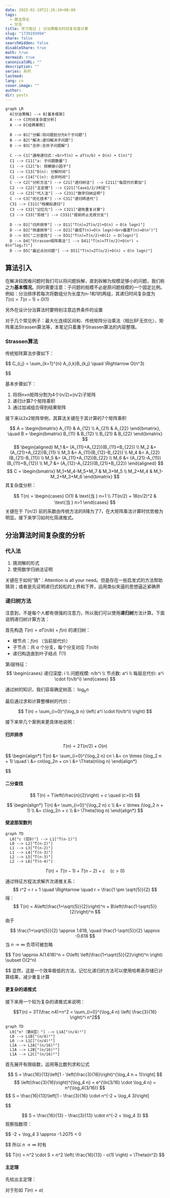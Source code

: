 ```yaml
---
date: 2025-02-10T21:26:34+08:00
tags:
  - 算法导论
  - 分治
title: 学习笔记 | 分治策略与时间复杂度计算
slug: "1739193994"
share: false
searchHidden: false
disableShare: true
math: true
mermaid: true
canonicalURL: ""
description: ""
series: 系列
lastmod: 
lang: cn
cover.image: ""
author: 
dir: posts
---
```

```mermaid
graph LR
  A[分治策略] --> B[基本框架]
  A --> C[时间复杂度分析]
  A --> D[经典案例]

  B --> B1["分解:将问题划分为k个子问题"]
  B --> B2["解决:递归解决子问题"]
  B --> B3["合并:合并子问题解"]

  C --> C1["通用递归式：<br>T(n) = aT(n/b) + D(n) + C(n)"]
  C1 --> C11["a: 子问题数量"]
  C1 --> C12["b: 规模缩小因子"]
  C1 --> C13["D(n): 分解时间"]
  C1 --> C14["C(n): 合并时间"]
  C --> C2["分析方法"] --> C21["递归树法"] --> C211["每层代价累加"]
  C2 --> C22["主定理"] --> C221["Case1/2/3判定"] 
  C2 --> C23["代入法"] --> C231["数学归纳证明"]
  C --> C3["优化技术"] --> C31["递归转迭代"]
  C31 --> C311["栈模拟递归"]
  C3 --> C32["记忆化"] --> C321["避免重复计算"]
  C3 --> C33["剪枝"] --> C331["提前终止无效分支"]

  D --> D1["归并排序"] --> D11["T(n)=2T(n/2)+O(n) → O(n logn)"]
  D --> D2["快速排序"] --> D21["最佳T(n)=O(n logn)<br>最差T(n)=O(n²)"]
  D --> D3["二分查找"] --> D31["T(n)=T(n/2)+O(1) → O(logn)"]
  D --> D4["Strassen矩阵乘法"] --> D41["T(n)=7T(n/2)+O(n²) → O(n^log₂7)"]
  D --> D5["最近点对问题"] --> D51["T(n)=2T(n/2)+O(n) → O(n logn)"]
```
## 算法引入

在解决较困难问题时我们可以将问题拆解，直到拆解为规模足够小的问题，我们称之为**基本情况**。同时需要注意：子问题的规模不必是原问题规模的一个固定比例。例如：分治排序若每次将数组分为长度为n-1和1的两组，其递归时间复杂度为 $T(n) = T(n-1) + O(1)$

另外在设计分治算法时要特别注意边界条件的设置

对于几个常见例子：最大化连续区间和、传统矩阵分治乘法（相比BF无优化）、矩阵乘法Strassen算法等，本笔记只着重于Strassen算法的内容整理。

### Strassen算法

传统矩阵算法步骤如下：

$$
C_{i,j} = \sum_{k=1}^{n} A_{i,k}B_{k,j} \quad \Rightarrow O(n^3)

$$

基本步骤如下：

1. 将将n×n矩阵分割为4个(n/2)×(n/2)子矩阵
2. 递归计算7个矩阵乘积
3. 通过加减组合得到结果矩阵

接下来以2x2矩阵举例，其算法关键在于其计算的7个矩阵乘积

$$
A = \begin{bmatrix}
A_{11} & A_{12} \\
A_{21} & A_{22}
\end{bmatrix}, \quad
B = \begin{bmatrix}
B_{11} & B_{12} \\
B_{21} & B_{22}
\end{bmatrix} 
$$
$$
\begin{aligned}
M_1 &= (A_{11}+A_{22})(B_{11}+B_{22}) \\
M_2 &= (A_{21}+A_{22})B_{11} \\
M_3 &= A_{11}(B_{12}-B_{22}) \\
M_4 &= A_{22}(B_{21}-B_{11}) \\
M_5 &= (A_{11}+A_{12})B_{22} \\
M_6 &= (A_{21}-A_{11})(B_{11}+B_{12}) \\
M_7 &= (A_{12}-A_{22})(B_{21}+B_{22})
\end{aligned}
$$
$$
C = \begin{bmatrix} M_1+M_4-M_5+M_7 & M_3+M_5 \\ M_2+M_4 & M_1-M_2+M_3+M_6 \end{bmatrix}
$$
其复杂度分析：

$$
T(n) = \begin{cases} O(1) & \text{当 } n=1 \\ 7T(n/2) + 18(n/2)^2 & \text{当 } n>1 \end{cases}
$$
关键在于 $T(n/2)$ 前的系数由传统方法的8降为了7，在大矩阵乘法计算时优势极为明显。接下来学习如何化简递推式。

## 分治算法时间复杂度的分析

### 代入法

1. 猜测解的形式
2. 使用数学归纳法证明

关键在于如何“猜”：Attention is all your need。但是存在一些启发式的方法帮助猜测；或者是先证明递归式较松的上界和下界，运用类似夹逼的思想逼近紧确界

### 递归树方法

注意到，不是每个人都有很强的注意力，所以我们可以使用**递归树**方法计算。下面说明递归树计算方法：

首先构造 $T(n) = aT(n/b) + f(n)$ 的递归树：

- 根节点：$f(n)$ （当前层代价）
- 子节点：共 $a$ 个分支，每个分支对应 $T(n/b)$
- 递归构造直到叶子结点 $T(1)$

第i层特征：
$$
\begin{cases}
递归深度: i \\
问题规模: n/b^i \\
节点数: a^i \\
每层总代价: a^i \cdot f(n/b^i)
\end{cases}
$$

通过树的知识，我们容易确定树高： $\log_b n$ 

最后通过求和计算整棵树的代价：

$$
T(n) = \sum_{i=0}^{\log_b n} \left( a^i \cdot f(n/b^i) \right)
$$

接下来举几个案例来更具体地说明：

#### 归并排序

$$
T(n) = 2T(n/2) + O(n)
$$

$$
\begin{align*}
T(n) &= \sum_{i=0}^{\log_2 n} cn \\
     &= cn \times (\log_2 n + 1) \quad \\
     &= cn\log_2n + cn \\
     &= \Theta(n\log n)
\end{align*}

$$

#### 二分查找

$$ T(n) = T\left(\frac{n}{2}\right) + c \quad (c>0) $$

$$
\begin{align*}
T(n) &= \sum_{i=0}^{\log_2 n} c \\
     &= c \times (\log_2 n + 1) \\
     &= c\log_2n + c \\
     &= \Theta(\log n)
\end{align*}
$$
#### 斐波那契数列

```mermaid
graph TD
  L0["c (层0)"] --> L1["T(n-1)"]
  L0 --> L2["T(n-2)"]
  L1 --> L3["T(n-2)"]
  L1 --> L4["T(n-3)"]
  L2 --> L5["T(n-3)"]
  L2 --> L6["T(n-4)"]
```



$$ T(n) = T(n-1) + T(n-2) + c \quad (c>0 ) $$

通过特征方程法求解齐次递推关系：
$$
r^2 = r + 1 \quad \Rightarrow \quad r = \frac{1 \pm \sqrt{5}}{2}
$$
得：
$$
T(n) = A\left(\frac{1+\sqrt{5}}{2}\right)^n + B\left(\frac{1-\sqrt{5}}{2}\right)^n
$$
由于

$$
\frac{1+\sqrt{5}}{2} \approx 1.618, \quad \frac{1-\sqrt{5}}{2} \approx -0.618
$$
当 $n \rightarrow \infty$  负项可被忽略

$$
T(n) \approx A(1.618)^n = O\left( \left(\frac{1+\sqrt{5}}{2}\right)^n \right) \subset O(2^n)

$$
显然，这是一个效率极低的方法，记忆化递归的方法可以使用哈希表存储已计算结果，减少重复计算

#### 更复杂的递推式

接下来用一个较为复杂的递推式来说明：

$$T(n) = 3T(\frac n4)+n^2 = \sum_{i=0}^{\log_4 n} \left( \frac{3}{16} \right)^i n^2$$

```mermaid
graph TD
  L0["n²（第0层）"] --> L1A["(n/4)²"]
  L0 --> L1B["(n/4)²"]
  L0 --> L1C["(n/4)²"]
  L1A --> L2A["(n/16)²"]
  L1A --> L2B["(n/16)²"]
  L1A --> L2C["(n/16)²"]
```

首先展开有限级数，运用等比数列求和公式

$$
S = \frac{16}{13}\left[1 - \left(\frac{3}{16}\right)^{\log_4 n + 1}\right]
$$
$$
\left(\frac{3}{16}\right)^{\log_4 n} = e^{\ln(3/16) \cdot \log_4 n} = n^{\log_4(3/16)}
$$
$$
S = \frac{16}{13}\left[1 - \frac{3}{16} \cdot n^{-2 + \log_4 3}\right]

$$

$$
S = \frac{16}{13} - \frac{3}{13} \cdot n^{-2 + \log_4 3}
$$
观察指数项：

$$
-2 + \log_4 3 \approx -1.2075 < 0

$$
所以 $n \rightarrow \infty$ 时有  

$$
T(n) = n^2 \cdot S = n^2 \left( \frac{16}{13} - o(1) \right) = \Theta(n^2)
$$

#### 主定理

先给出主定理：

对于形如 $T(n) = a($